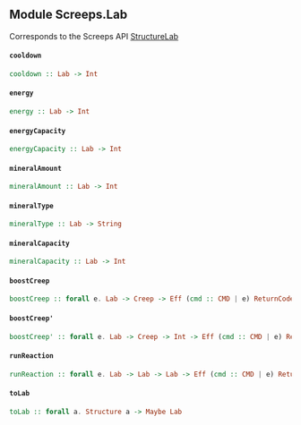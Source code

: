 ## Module Screeps.Lab

Corresponds to the Screeps API [StructureLab](http://support.screeps.com/hc/en-us/articles/208436195-StructureLab)

#### `cooldown`

``` purescript
cooldown :: Lab -> Int
```

#### `energy`

``` purescript
energy :: Lab -> Int
```

#### `energyCapacity`

``` purescript
energyCapacity :: Lab -> Int
```

#### `mineralAmount`

``` purescript
mineralAmount :: Lab -> Int
```

#### `mineralType`

``` purescript
mineralType :: Lab -> String
```

#### `mineralCapacity`

``` purescript
mineralCapacity :: Lab -> Int
```

#### `boostCreep`

``` purescript
boostCreep :: forall e. Lab -> Creep -> Eff (cmd :: CMD | e) ReturnCode
```

#### `boostCreep'`

``` purescript
boostCreep' :: forall e. Lab -> Creep -> Int -> Eff (cmd :: CMD | e) ReturnCode
```

#### `runReaction`

``` purescript
runReaction :: forall e. Lab -> Lab -> Lab -> Eff (cmd :: CMD | e) ReturnCode
```

#### `toLab`

``` purescript
toLab :: forall a. Structure a -> Maybe Lab
```


